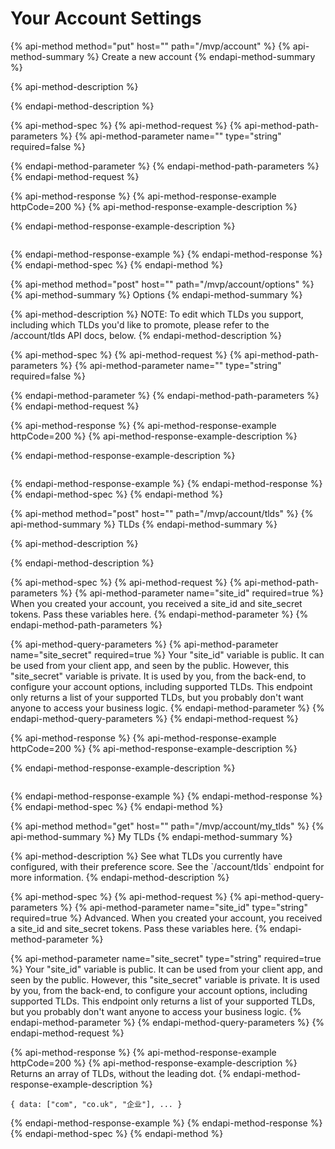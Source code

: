# Your Account Settings

{% api-method method="put" host="" path="/mvp/account" %}
{% api-method-summary %}
Create a new account
{% endapi-method-summary %}

{% api-method-description %}

{% endapi-method-description %}

{% api-method-spec %}
{% api-method-request %}
{% api-method-path-parameters %}
{% api-method-parameter name="" type="string" required=false %}

{% endapi-method-parameter %}
{% endapi-method-path-parameters %}
{% endapi-method-request %}

{% api-method-response %}
{% api-method-response-example httpCode=200 %}
{% api-method-response-example-description %}

{% endapi-method-response-example-description %}

```

```
{% endapi-method-response-example %}
{% endapi-method-response %}
{% endapi-method-spec %}
{% endapi-method %}

{% api-method method="post" host="" path="/mvp/account/options" %}
{% api-method-summary %}
Options
{% endapi-method-summary %}

{% api-method-description %}
NOTE: To edit which TLDs you support, including which TLDs you'd like to promote, please refer to the /account/tlds API docs, below.
{% endapi-method-description %}

{% api-method-spec %}
{% api-method-request %}
{% api-method-path-parameters %}
{% api-method-parameter name="" type="string" required=false %}

{% endapi-method-parameter %}
{% endapi-method-path-parameters %}
{% endapi-method-request %}

{% api-method-response %}
{% api-method-response-example httpCode=200 %}
{% api-method-response-example-description %}

{% endapi-method-response-example-description %}

```

```
{% endapi-method-response-example %}
{% endapi-method-response %}
{% endapi-method-spec %}
{% endapi-method %}

{% api-method method="post" host="" path="/mvp/account/tlds" %}
{% api-method-summary %}
TLDs
{% endapi-method-summary %}

{% api-method-description %}

{% endapi-method-description %}

{% api-method-spec %}
{% api-method-request %}
{% api-method-path-parameters %}
{% api-method-parameter name="site\_id" required=true %}
When you created your account, you received a site\_id and site\_secret tokens. Pass these variables here.
{% endapi-method-parameter %}
{% endapi-method-path-parameters %}

{% api-method-query-parameters %}
{% api-method-parameter name="site\_secret" required=true %}
Your "site\_id" variable is public. It can be used from your client app, and seen by the public. However, this "site\_secret" variable is private. It is used by you, from the back-end, to configure your account options, including supported TLDs. This endpoint only returns a list of your supported TLDs, but you probably don't want anyone to access your business logic.
{% endapi-method-parameter %}
{% endapi-method-query-parameters %}
{% endapi-method-request %}

{% api-method-response %}
{% api-method-response-example httpCode=200 %}
{% api-method-response-example-description %}

{% endapi-method-response-example-description %}

```

```
{% endapi-method-response-example %}
{% endapi-method-response %}
{% endapi-method-spec %}
{% endapi-method %}



{% api-method method="get" host="" path="/mvp/account/my\_tlds" %}
{% api-method-summary %}
My TLDs
{% endapi-method-summary %}

{% api-method-description %}
See what TLDs you currently have configured, with their preference score. See the \`/account/tlds\` endpoint for more information.
{% endapi-method-description %}

{% api-method-spec %}
{% api-method-request %}
{% api-method-query-parameters %}
{% api-method-parameter name="site\_id" type="string" required=true %}
Advanced. When you created your account, you received a site\_id and site\_secret tokens. Pass these variables here.
{% endapi-method-parameter %}

{% api-method-parameter name="site\_secret" type="string" required=true %}
Your "site\_id" variable is public. It can be used from your client app, and seen by the public. However, this "site\_secret" variable is private. It is used by you, from the back-end, to configure your account options, including supported TLDs. This endpoint only returns a list of your supported TLDs, but you probably don't want anyone to access your business logic.
{% endapi-method-parameter %}
{% endapi-method-query-parameters %}
{% endapi-method-request %}

{% api-method-response %}
{% api-method-response-example httpCode=200 %}
{% api-method-response-example-description %}
Returns an array of TLDs, without the leading dot.
{% endapi-method-response-example-description %}

```
{ data: ["com", "co.uk", "企业"], ... }
```
{% endapi-method-response-example %}
{% endapi-method-response %}
{% endapi-method-spec %}
{% endapi-method %}



